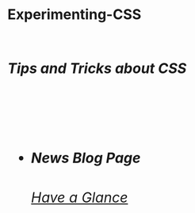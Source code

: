<h1> Experimenting-CSS </h1>
<br>
<h1> <em>Tips and Tricks about CSS </em> <h1>
  <br>
  <br>
<ul>
  <li> <h5> News Blog Page </h5></li>
  <a href="https://08gunjan.github.io/Experimenting-CSS/News%20Blog%20Page/index.html"><h6>Have a Glance</h6></a>
  </h6>
  </ul>
  
